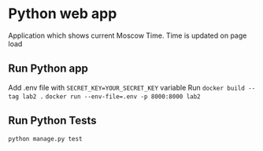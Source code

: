 # Python web app

Application which shows current Moscow Time. Time is updated on page load

## Run Python app

Add .env file with `SECRET_KEY=YOUR_SECRET_KEY` variable
Run
`docker build --tag lab2 .`
`docker run --env-file=.env -p 8000:8000 lab2`

## Run Python Tests

`python manage.py test`
